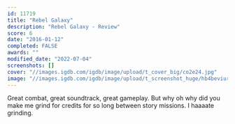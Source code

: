 ```yaml
---
id: 11719
title: "Rebel Galaxy"
description: "Rebel Galaxy - Review"
score: 6
date: "2016-01-12"
completed: FALSE
awards: ""
modified_date: "2022-07-04"
screenshots: []
cover: "//images.igdb.com/igdb/image/upload/t_cover_big/co2e24.jpg"
image: "//images.igdb.com/igdb/image/upload/t_screenshot_huge/hb4beviurhauhd5qcbl5.jpg"
---
```

Great combat, great soundtrack, great gameplay. But why oh why did you make me grind for credits for so long between story missions. I haaaate grinding.